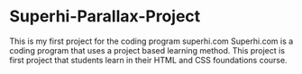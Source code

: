 # Superhi-Parallax-Project
This is my first project for the coding program superhi.com 
Superhi.com is a coding program that uses a project based learning method. 
This project is first project that students learn in their HTML and CSS foundations course.
